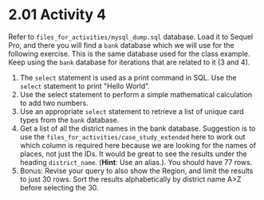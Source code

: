 # 2.01 Activity 4

Refer to `files_for_activities/mysql_dump.sql` database. Load it to Sequel Pro, and there you will find a `bank` database which we will use for the following exercise. This is the same database used for the class example. Keep using the `bank` database for iterations that are related to it (3 and 4).

1. The `select` statement is used as a print command in SQL. Use the `select` statement to print "Hello World".
2. Use the select statement to perform a simple mathematical calculation to add two numbers.
3. Use an appropriate `select` statement to retrieve a list of unique card types from the `bank` database.
4. Get a list of all the district names in the bank database. Suggestion is to use the `files_for_activities/case_study_extended` here to work out which column is required here because we are looking for the names of places, not just the IDs. It would be great to see the results under the heading `district_name`. (**Hint**: Use an alias.). You should have 77 rows.
5. Bonus: Revise your query to also show the Region, and limit the results to just 30 rows. Sort the results alphabetically by district name A>Z before selecting the 30.
